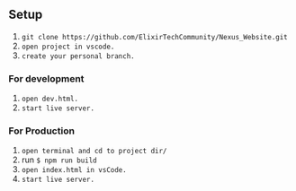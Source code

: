 ## Setup

1. `git clone https://github.com/ElixirTechCommunity/Nexus_Website.git`
2. `open project in vscode.`
3. `create your personal branch.` 

### For development

1. `open dev.html.`
2. `start live server.`

### For Production

1. `open terminal and cd to project dir/`
2. run `$ npm run build`
3. `open index.html in vsCode.`
4. `start live server.`
